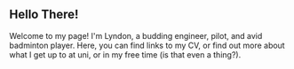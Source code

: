 ## Hello There!

Welcome to my page! I'm Lyndon, a budding engineer, pilot, and avid badminton player. Here, you can find links to my CV, or find out more about what I get up to at uni, or in my free time (is that even a thing?).
